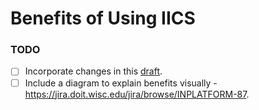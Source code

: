 # Benefits of Using IICS

### TODO
* [ ] Incorporate changes in this [draft](https://docs.google.com/document/d/1k96ihbR0UpicfcRKFyFcJmII92mRavVFAeUq8CPGBqo/edit?disco=AAAAGY041Sc&ts=5e90aa6e&usp_dm=false).
* [ ] Include a diagram to explain benefits visually - https://jira.doit.wisc.edu/jira/browse/INPLATFORM-87. 